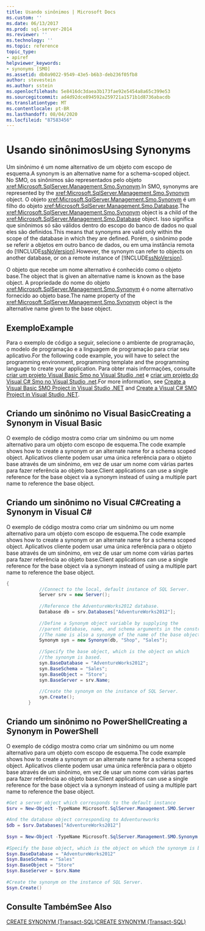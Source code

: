 ```yaml
---
title: Usando sinônimos | Microsoft Docs
ms.custom: ''
ms.date: 06/13/2017
ms.prod: sql-server-2014
ms.reviewer: ''
ms.technology: ''
ms.topic: reference
topic_type:
- apiref
helpviewer_keywords:
- synonyms [SMO]
ms.assetid: db0a9022-9549-43e5-b6b3-deb236f05fb8
author: stevestein
ms.author: sstein
ms.openlocfilehash: 5e8416dc3daea3b173fae92e5454a8a65c399e53
ms.sourcegitcommit: ad4d92dce894592a259721a1571b1d8736abacdb
ms.translationtype: MT
ms.contentlocale: pt-BR
ms.lasthandoff: 08/04/2020
ms.locfileid: "87583456"
---
```

# <a name="using-synonyms"></a><span data-ttu-id="bf59f-102">Usando sinônimos</span><span class="sxs-lookup"><span data-stu-id="bf59f-102">Using Synonyms</span></span>
  <span data-ttu-id="bf59f-103">Um sinônimo é um nome alternativo de um objeto com escopo de esquema.</span><span class="sxs-lookup"><span data-stu-id="bf59f-103">A synonym is an alternative name for a schema-scoped object.</span></span> <span data-ttu-id="bf59f-104">No SMO, os sinônimos são representados pelo objeto <xref:Microsoft.SqlServer.Management.Smo.Synonym>.</span><span class="sxs-lookup"><span data-stu-id="bf59f-104">In SMO, synonyms are represented by the <xref:Microsoft.SqlServer.Management.Smo.Synonym> object.</span></span> <span data-ttu-id="bf59f-105">O objeto <xref:Microsoft.SqlServer.Management.Smo.Synonym> é um filho do objeto <xref:Microsoft.SqlServer.Management.Smo.Database>.</span><span class="sxs-lookup"><span data-stu-id="bf59f-105">The <xref:Microsoft.SqlServer.Management.Smo.Synonym> object is a child of the <xref:Microsoft.SqlServer.Management.Smo.Database> object.</span></span> <span data-ttu-id="bf59f-106">Isso significa que sinônimos só são válidos dentro do escopo do banco de dados no qual eles são definidos.</span><span class="sxs-lookup"><span data-stu-id="bf59f-106">This means that synonyms are valid only within the scope of the database in which they are defined.</span></span> <span data-ttu-id="bf59f-107">Porém, o sinônimo pode se referir a objetos em outro banco de dados, ou em uma instância remota do [!INCLUDE[ssNoVersion](../../../includes/ssnoversion-md.md)].</span><span class="sxs-lookup"><span data-stu-id="bf59f-107">However, the synonym can refer to objects on another database, or on a remote instance of [!INCLUDE[ssNoVersion](../../../includes/ssnoversion-md.md)].</span></span>  
  
 <span data-ttu-id="bf59f-108">O objeto que recebe um nome alternativo é conhecido como o objeto base.</span><span class="sxs-lookup"><span data-stu-id="bf59f-108">The object that is given an alternative name is known as the base object.</span></span> <span data-ttu-id="bf59f-109">A propriedade do nome do objeto <xref:Microsoft.SqlServer.Management.Smo.Synonym> é o nome alternativo fornecido ao objeto base.</span><span class="sxs-lookup"><span data-stu-id="bf59f-109">The name property of the <xref:Microsoft.SqlServer.Management.Smo.Synonym> object is the alternative name given to the base object.</span></span>  
  
## <a name="example"></a><span data-ttu-id="bf59f-110">Exemplo</span><span class="sxs-lookup"><span data-stu-id="bf59f-110">Example</span></span>  
 <span data-ttu-id="bf59f-111">Para o exemplo de código a seguir, selecione o ambiente de programação, o modelo de programação e a linguagem de programação para criar seu aplicativo.</span><span class="sxs-lookup"><span data-stu-id="bf59f-111">For the following code example, you will have to select the programming environment, programming template and the programming language to create your application.</span></span> <span data-ttu-id="bf59f-112">Para obter mais informações, consulte [criar um projeto Visual Basic Smo no Visual Studio .net](../../../database-engine/dev-guide/create-a-visual-basic-smo-project-in-visual-studio-net.md) e [criar um projeto do Visual C&#35; Smo no Visual Studio .net](../how-to-create-a-visual-csharp-smo-project-in-visual-studio-net.md).</span><span class="sxs-lookup"><span data-stu-id="bf59f-112">For more information, see [Create a Visual Basic SMO Project in Visual Studio .NET](../../../database-engine/dev-guide/create-a-visual-basic-smo-project-in-visual-studio-net.md) and [Create a Visual C&#35; SMO Project in Visual Studio .NET](../how-to-create-a-visual-csharp-smo-project-in-visual-studio-net.md).</span></span>  
  
## <a name="creating-a-synonym-in-visual-basic"></a><span data-ttu-id="bf59f-113">Criando um sinônimo no Visual Basic</span><span class="sxs-lookup"><span data-stu-id="bf59f-113">Creating a Synonym in Visual Basic</span></span>  
 <span data-ttu-id="bf59f-114">O exemplo de código mostra como criar um sinônimo ou um nome alternativo para um objeto com escopo de esquema.</span><span class="sxs-lookup"><span data-stu-id="bf59f-114">The code example shows how to create a synonym or an alternate name for a schema scoped object.</span></span> <span data-ttu-id="bf59f-115">Aplicativos cliente podem usar uma única referência para o objeto base através de um sinônimo, em vez de usar um nome com várias partes para fazer referência ao objeto base.</span><span class="sxs-lookup"><span data-stu-id="bf59f-115">Client applications can use a single reference for the base object via a synonym instead of using a multiple part name to reference the base object.</span></span>  
  
<!-- TODO: review snippet reference  [!CODE [SMO How to#SMO_VBSynonyms1](SMO How to#SMO_VBSynonyms1)]  -->  
  
## <a name="creating-a-synonym-in-visual-c"></a><span data-ttu-id="bf59f-116">Criando um sinônimo no Visual C#</span><span class="sxs-lookup"><span data-stu-id="bf59f-116">Creating a Synonym in Visual C#</span></span>  
 <span data-ttu-id="bf59f-117">O exemplo de código mostra como criar um sinônimo ou um nome alternativo para um objeto com escopo de esquema.</span><span class="sxs-lookup"><span data-stu-id="bf59f-117">The code example shows how to create a synonym or an alternate name for a schema scoped object.</span></span> <span data-ttu-id="bf59f-118">Aplicativos cliente podem usar uma única referência para o objeto base através de um sinônimo, em vez de usar um nome com várias partes para fazer referência ao objeto base.</span><span class="sxs-lookup"><span data-stu-id="bf59f-118">Client applications can use a single reference for the base object via a synonym instead of using a multiple part name to reference the base object.</span></span>  
  
```csharp
{  
            //Connect to the local, default instance of SQL Server.   
            Server srv = new Server();  
  
            //Reference the AdventureWorks2012 database.   
            Database db = srv.Databases["AdventureWorks2012"];  
  
            //Define a Synonym object variable by supplying the   
            //parent database, name, and schema arguments in the constructor.   
            //The name is also a synonym of the name of the base object.   
            Synonym syn = new Synonym(db, "Shop", "Sales");  
  
            //Specify the base object, which is the object on which   
            //the synonym is based.   
            syn.BaseDatabase = "AdventureWorks2012";  
            syn.BaseSchema = "Sales";  
            syn.BaseObject = "Store";  
            syn.BaseServer = srv.Name;  
  
            //Create the synonym on the instance of SQL Server.   
            syn.Create();  
        }  
```  
  
## <a name="creating-a-synonym-in-powershell"></a><span data-ttu-id="bf59f-119">Criando um sinônimo no PowerShell</span><span class="sxs-lookup"><span data-stu-id="bf59f-119">Creating a Synonym in PowerShell</span></span>  
 <span data-ttu-id="bf59f-120">O exemplo de código mostra como criar um sinônimo ou um nome alternativo para um objeto com escopo de esquema.</span><span class="sxs-lookup"><span data-stu-id="bf59f-120">The code example shows how to create a synonym or an alternate name for a schema scoped object.</span></span> <span data-ttu-id="bf59f-121">Aplicativos cliente podem usar uma única referência para o objeto base através de um sinônimo, em vez de usar um nome com várias partes para fazer referência ao objeto base.</span><span class="sxs-lookup"><span data-stu-id="bf59f-121">Client applications can use a single reference for the base object via a synonym instead of using a multiple part name to reference the base object.</span></span>  
  
```powershell
#Get a server object which corresponds to the default instance  
$srv = New-Object -TypeName Microsoft.SqlServer.Management.SMO.Server  
  
#And the database object corresponding to Adventureworks  
$db = $srv.Databases["AdventureWorks2012"]  
  
$syn = New-Object -TypeName Microsoft.SqlServer.Management.SMO.Synonym -ArgumentList $db, "Shop", "Sales"  
  
#Specify the base object, which is the object on which the synonym is based.  
$syn.BaseDatabase = "AdventureWorks2012"  
$syn.BaseSchema = "Sales"  
$syn.BaseObject = "Store"  
$syn.BaseServer = $srv.Name  
  
#Create the synonym on the instance of SQL Server.  
$syn.Create()  
```  
  
## <a name="see-also"></a><span data-ttu-id="bf59f-122">Consulte Também</span><span class="sxs-lookup"><span data-stu-id="bf59f-122">See Also</span></span>  
 [<span data-ttu-id="bf59f-123">CREATE SYNONYM &#40;Transact-SQL&#41;</span><span class="sxs-lookup"><span data-stu-id="bf59f-123">CREATE SYNONYM &#40;Transact-SQL&#41;</span></span>](/sql/t-sql/statements/create-synonym-transact-sql)  
